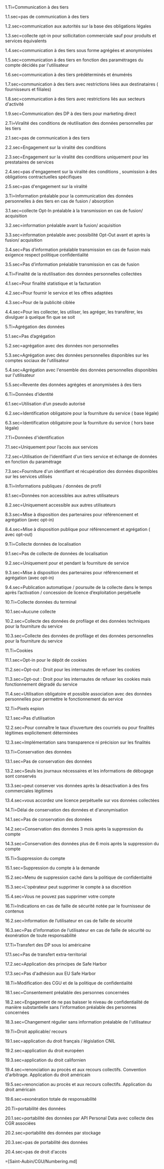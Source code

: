 1.Ti=Communication à des tiers

1.1.sec=pas de communication à des tiers

1.2.sec=communication aux autorités sur la base des obligations légales

1.3.sec=collecte opt-in pour sollicitation commerciale sauf pour produits et services équivalents

1.4.sec=communication  à des tiers   sous forme agrégées et anonymisées 

1.5.sec=communication à des tiers en fonction des paramétrages du compte décidés par l'utilisateur

1.6.sec=communication à des tiers prédéterminés et énumérés

1.7.sec=communication à des tiers  avec restrictions liées aux destinataires ( fournisseurs et filiales) 

1.8.sec=communication à des tiers avec restrictions liés  aux secteurs d'activité 

1.9.sec=Communication des DP à des tiers pour marketing direct

2.Ti=Viralité des conditions de réutilisation des données personnelles par les tiers

2.1.sec=pas de communication à des tiers

2.2.sec=Engagement sur la viralité des conditions

2.3.sec=Engagement sur la viralité des conditions uniquement pour les prestataires de services

2.4.sec=pas d'engagement sur la viralité des conditions , soumission à des obligations contractuelles spécifiques

2.5.sec=pas d'engagement sur la viralité

3.Ti=Information préalable pour la communication des données personnelles à des tiers en cas de fusion / absorption

3.1.sec=collecte Opt-In préalable à la transmission en cas de fusion/ acquisition

3.2.sec=information préalable  avant  la fusion/ acquisition

3.3.sec=information préalable  avec possibilité Opt-Out avant et après  la fusion/ acquisition

3.4.sec=Pas d’information préalable transmission en cas de fusion mais exigence respect politique confidentialité

3.5.sec=Pas d’information préalable transmission en cas de fusion

4.Ti=Finalité de la réutilisation des données personnelles collectées

4.1.sec=Pour finalité statistique et la facturation

4.2.sec=Pour fournir le service et les offres adaptées

4.3.sec=Pour de la publicité ciblée

4.4.sec=Pour les collecter, les utiliser, les agréger, les transférer, les divulguer à quelque fin que se soit

5.Ti=Agrégation des données

5.1.sec=Pas d’agrégation

5.2.sec=agrégation avec des données non personnelles

5.3.sec=Agrégation avec des données personnelles disponibles sur les comptes sociaux de l'utilisateur

5.4.sec=Agrégation avec l'ensemble des données personnelles disponibles sur l'utilisateur

5.5.sec=Revente des données agrégées et anonymisées  à des tiers

6.Ti=Données d’identité

6.1.sec=Utilisation d’un pseudo autorisé

6.2.sec=Identification obligatoire pour la fourniture du service ( base légale)

6.3.sec=Identification obligatoire pour la fourniture du service ( hors base légale)

7.Ti=Données d'identification

7.1.sec=Uniquement pour l’accès aux services

7.2.sec=Utilisation de l'identifiant d'un tiers service et échange de données en fonction du paramétrage

7.3.sec=Fourniture d'un identifiant et récupération des données disponibles sur les services utilisés 

8.Ti=Informations publiques / données de profil

8.1.sec=Données non accessibles aux autres utilisateurs

8.2.sec=Uniquement accessible aux autres utilisateurs

8.3.sec=Mise à disposition des partenaires pour référencement et agrégation (avec opt-in)

8.4.sec=Mise à disposition publique pour référencement et agrégation ( avec opt-out)

9.Ti=Collecte données de localisation

9.1.sec=Pas de collecte de données de localisation

9.2.sec=Uniquement pour et pendant la fourniture de service

9.3.sec=Mise à disposition des partenaires pour référencement et agrégation (avec opt-in)

9.4.sec=Publication automatique / poursuite de la collecte dans le temps après l’activation / concession de licence d’exploitation perpétuelle

10.Ti=Collecte données du terminal

10.1.sec=Aucune collecte

10.2.sec=Collecte des données de profilage et des données techniques pour la fourniture du service

10.3.sec=Collecte des données de profilage et des données personnelles pour la fourniture du service

11.Ti=Cookies

11.1.sec=Opt-in pour  le dépôt de cookies

11.2.sec=Opt-out : Droit pour les internautes de refuser les cookies

11.3.sec=Opt-out : Droit pour les internautes de refuser les cookies mais fonctionnement dégradé du service

11.4.sec=Utilisation obligatoire et possible association avec des données personnelles pour permettre le fonctionnement du service

12.Ti=Pixels espion

12.1.sec=Pas d’utilisation

12.2.sec=Pour connaître le taux d’ouverture des courriels ou pour finalités légitimes explicitement déterminées

12.3.sec=Implémentation sans transparence ni précision sur les finalités

13.Ti=Conservation des données

13.1.sec=Pas de conservation des données

13.2.sec=Seuls les journaux nécessaires et les informations de débogage sont conservés

13.3.sec=peut conserver vos données après la désactivation à des fins commerciales légitimes

13.4.sec=vous accordez une licence perpétuelle sur vos données collectées

14.Ti=Délai de conservation des données et d'anonymisation

14.1.sec=Pas de conservation des données

14.2.sec=Conservation des données 3 mois après la suppression du compte

14.3.sec=Conservation des données plus de 6 mois après la suppression du compte

15.Ti=Suppression du compte

15.1.sec=Suppression du compte à la demande

15.2.sec=Menu de suppression caché dans la politique de confidentialité

15.3.sec=L'opérateur peut supprimer le compte à sa discrétion

15.4.sec=Vous ne pouvez pas supprimer votre compte

16.Ti=Indications en cas de faille de sécurité notée par le fournisseur de contenus

16.2.sec=Information de l’utilisateur en cas de faille de sécurité

16.3.sec=Pas d’information de l’utilisateur en cas de faille de sécurité ou éxonération de toute responsabilité

17.Ti=Transfert des DP sous loi américaine

17.1.sec=Pas de transfert extra-territorial

17.2.sec=Application des principes de Safe Harbor

17.3.sec=Pas d'adhésion aux EU Safe Harbor

18.Ti=Modification des CGU et de la politique de confidentialité

18.1.sec=Consentement préalable des personnes concernées

18.2.sec=Engagement de ne pas baisser le niveau de confidentialité de manière substantielle sans l'information  préalable des personnes concernées

18.3.sec=Changement régulier sans information préalable de l'utilisateur

19.Ti=Droit applicable/ recours

19.1.sec=application du droit français / législation CNIL

19.2.sec=application du droit européen

19.3.sec=application du droit californien

19.4.sec=renonciation au procès et aux recours collectifs. Convention d'arbitrage. Application du droit américain

19.5.sec=renonciation au procès et aux recours collectifs. Application du droit américain

19.6.sec=exonération totale de responsabilité

20.Ti=portabilité des données

20.1.sec=portabilité des données par API Personal Data avec collecte des CGR associées

20.2.sec=portabilité des données par stockage

20.3.sec=pas de portabilité des données

20.4.sec=pas de droit d'accès

=[Saint-Aubin/CGU/Numbering.md]